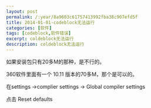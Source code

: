 ```yaml
---
layout: post
permalink: /:year/8a9603c61757413992fba38c907efd5f
title: 2014-01-01-codeblock无法运行
categories: [软件]
tags: [codeblock,软件错误]
excerpt: coldeblock无法运行
description: coldeblock无法运行
---
```


如果安装包只有20多M的那种，是不行的。

360软件里面有一个 10.11 版本的70多M，那个是可以的。

在settings ->complier settings -> Global compiler settings

点击 Reset defaults


